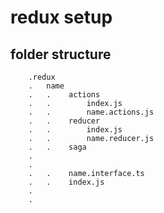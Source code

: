 # redux setup

## folder structure

        .redux
        .   name
        .   .    actions
        .   .        index.js
        .   .        name.actions.js
        .   .    reducer
        .   .        index.js
        .   .        name.reducer.js
        .   .    saga
        .
        .
        .   .    name.interface.ts
        .   .    index.js
        .
        .

